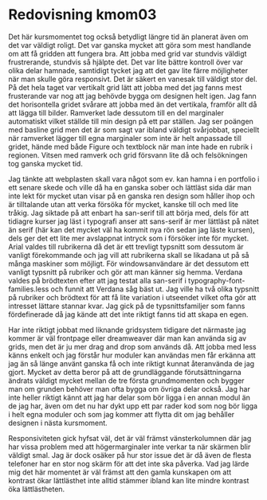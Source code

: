 ---
---
Redovisning kmom03
=========================

Det här kursmomentet tog också betydligt längre tid än planerat även om det var väldigt roligt. Det var ganska mycket att göra som mest handlande om att få gridden att fungera bra. Att jobba med grid var stundvis väldigt frustrerande, stundvis så hjälpte det. Det var lite bättre kontroll över var olika delar hamnade, samtidigt tycket jag att det gav lite färre möjligheter när man skulle göra responsivt. Det är säkert en vanesak till väldigt stor del. På det hela taget var vertikalt grid lätt att jobba med det jag fanns mest frusterande var nog att jag behövde bygga om designen helt igen. Jag fann det horisontella gridet svårare att jobba med än det vertikala, framför allt då att lägga till bilder. Ramverket lade dessutom till en del marginaler automatiskt vilket ställde till min design på ett par ställen. Jag ser poängen med basline grid men det är som sagt var ibland väldigt svårjobbat, speciellt när ramverket lägger till egna marginaler som inte är helt anpassade till gridet, hände med både Figure och textblock när man inte hade en rubrik i regionen. Vitsen med ramverk och grid försvann lite då och felsökningen tog ganska mycket tid.

Jag tänkte att webplasten skall vara något som ev. kan hamna i en portfolio i ett senare skede och ville då ha en ganska sober och lättläst sida där man inte lekt för mycket utan visar på en ganska ren design som håller ihop och är tilltalande utan att verka försöka för mycket, kanske till och med lite tråkig. Jag siktade på att enbart ha san-serif till att börja med, dels för att tidiagre kurser jag läst i typografi anser att sans-serif är mer lättläst på nätet än serif (här kan det mycket väl ha kommit nya rön sedan jag läste kursen), dels ger det ett lite mer avslappnat intryck som i försöker inte för mycket. Arial valdes till rubrikerna då det är ett trevligt typsnitt som dessutom är vanligt förekommande och jag vill att rubrikerna skall se likadana ut på så många maskiner som möjligt. För windowsanvändare är det dessutom ett vanligt typsnitt på rubriker och gör att man känner sig hemma. Verdana valdes på brödtexten efter att jag testat alla san-serif i typography-font-families.less och funnit att Verdana såg bäst ut. Jag ville ha två olika typsnitt på rubriker och brödtext för att få lite variation i utseendet vilket ofta gör att intresset lättare stannar kvar. Jag gick på de typsnittsfamiljer som fanns fördefinerade då jag kände att det inte riktigt fanns tid att skapa en egen.

Har inte riktigt jobbat med liknande gridsystem tidigare det närmaste jag kommer är väl frontpage eller dreamweaver där man kan använda sig av grids, men det är ju mer drag and drop som används då. Att jobba med less känns enkelt och jag förstår hur moduler kan användas men får erkänna att jag än så länge använt ganska få och inte riktigt kunnat återanvända de jag gjort. Mycket av detta beror på att de grundläggande förutsättningarna ändrats väldigt mycket mellan de tre första grundmomenten och bygger man om grunden behöver man ofta bygga om övriga delar också. Jag har inte heller riktigt kännt att jag har delar som bör ligga i en annan modul än de jag har, även om det nu har dykt upp ett par rader kod som nog bör ligga i helt egna moduler och som jag kommer att flytta dit om jag behåller designen i nästa kursmoment.

Responsiviteten gick hyfsat väl, det är väl främst vänsterkolumnen där jag har vissa problem med att högermarginaler inte verkar ta när skärmen blir väldigt smal. Jag är dock osäker på hur stor issue det är då även de flesta telefoner har en stor nog skärm för att det inte ska påverka. Vad jag lärde mig det här momentet är väl främst att den gamla kunskapen om att kontrast ökar lättlästhet inte alltid stämmer ibland kan lite mindre kontrast öka lättlästheten.
